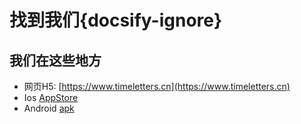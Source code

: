 # 找到我们{docsify-ignore}

## 我们在这些地方

- 网页H5: [https://www.timeletters.cn](https://www.timeletters.cn)
- Ios [AppStore](https://apps.apple.com/cn/app/id1552523043)
- Android [apk](https://vkceyugu.cdn.bspapp.com/VKCEYUGU-dd8c776e-5819-404d-9e85-7faaaf426be8/bb33c16d-4cc0-4082-a64b-7eef8ca85f4e.apk)
